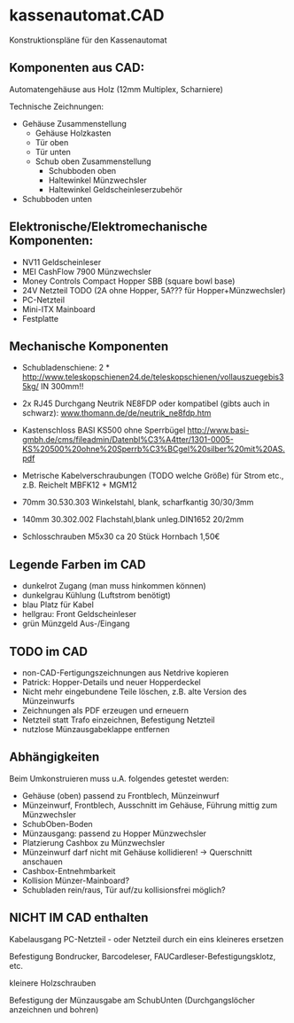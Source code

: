 # kassenautomat.CAD
Konstruktionspläne für den Kassenautomat

## Komponenten aus CAD:
Automatengehäuse aus Holz (12mm Multiplex, Scharniere)



Technische Zeichnungen:

* Gehäuse Zusammenstellung
  * Gehäuse Holzkasten
  * Tür oben
  * Tür unten
  * Schub oben Zusammenstellung
    * Schubboden oben
    * Haltewinkel Münzwechsler
    * Haltewinkel Geldscheinleserzubehör
 * Schubboden unten


## Elektronische/Elektromechanische Komponenten:


* NV11 Geldscheinleser
* MEI CashFlow 7900 Münzwechsler
* Money Controls Compact Hopper SBB (square bowl base)
* 24V Netzteil TODO (2A ohne Hopper, 5A??? für Hopper+Münzwechsler)
* PC-Netzteil
* Mini-ITX Mainboard
* Festplatte



## Mechanische Komponenten

* Schubladenschiene: 2 * http://www.teleskopschienen24.de/teleskopschienen/vollauszuegebis35kg/ IN 300mm!!

* 2x RJ45 Durchgang Neutrik NE8FDP oder kompatibel (gibts auch in schwarz): www.thomann.de/de/neutrik_ne8fdp.htm

* Kastenschloss BASI KS500 ohne Sperrbügel http://www.basi-gmbh.de/cms/fileadmin/Datenbl%C3%A4tter/1301-0005-KS%20500%20ohne%20Sperrb%C3%BCgel%20silber%20mit%20AS.pdf

*  Metrische Kabelverschraubungen (TODO welche Größe) für Strom etc., z.B. Reichelt MBFK12 + MGM12


*  70mm	 30.530.303	Winkelstahl, blank, scharfkantig	30/30/3mm 
*  140mm	30.302.002	Flachstahl,blank unleg.DIN1652		20/2mm
*  Schlosschrauben M5x30 ca 20 Stück Hornbach 1,50€

## Legende Farben im CAD

* dunkelrot Zugang (man muss hinkommen können)
* dunkelgrau Kühlung (Luftstrom benötigt)
* blau Platz für Kabel
* hellgrau: Front Geldscheinleser
* grün Münzgeld Aus-/Eingang

## TODO im CAD

* non-CAD-Fertigungszeichnungen aus Netdrive kopieren
* Patrick: Hopper-Details und neuer Hopperdeckel
* Nicht mehr eingebundene Teile löschen, z.B. alte Version des Münzeinwurfs
* Zeichnungen als PDF erzeugen und erneuern
* Netzteil statt Trafo einzeichnen, Befestigung Netzteil
* nutzlose Münzausgabeklappe entfernen


## Abhängigkeiten

Beim Umkonstruieren muss u.A. folgendes getestet werden:


* Gehäuse (oben) passend zu Frontblech, Münzeinwurf
* Münzeinwurf, Frontblech, Ausschnitt im Gehäuse, Führung mittig zum Münzwechsler
* SchubOben-Boden
* Münzausgang: passend zu Hopper Münzwechsler
* Platzierung Cashbox zu Münzwechsler
* Münzeinwurf darf nicht mit Gehäuse kollidieren! -> Querschnitt anschauen
* Cashbox-Entnehmbarkeit
* Kollision Münzer-Mainboard?
* Schubladen rein/raus, Tür auf/zu kollisionsfrei möglich?


## NICHT IM CAD enthalten


Kabelausgang PC-Netzteil - oder Netzteil durch ein eins kleineres ersetzen

Befestigung Bondrucker, Barcodeleser, FAUCardleser-Befestigungsklotz, etc.

kleinere Holzschrauben

Befestigung der Münzausgabe am SchubUnten (Durchgangslöcher anzeichnen und bohren)